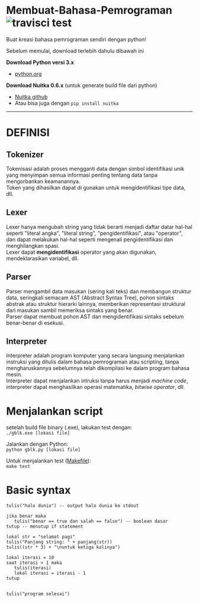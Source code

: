 # Membuat-Bahasa-Pemrograman ![travisci test](https://api.travis-ci.org/Fastering18/Membuat-Bahasa-Pemrograman.svg?branch=main)  
Buat kreasi bahasa pemrograman sendiri dengan python!  

Sebelum memulai, download terlebih dahulu dibawah ini

**Download Python versi 3.x**    
- [python.org](https://www.python.org/downloads/)  
  
**Download Nuitka 0.6.x** (untuk generate build file dari python)  
- [Nuitka github](https://github.com/Nuitka/Nuitka) 
- Atau bisa juga dengan `pip install nuitka`  
  
<hr>  

# DEFINISI  
## Tokenizer  
Tokenisasi adalah proses mengganti data dengan simbol identifikasi unik yang menyimpan semua informasi penting tentang data tanpa mengorbankan keamanannya.    
Token yang dihasilkan dapat di gunakan untuk mengidentifikasi tipe data, dll.  

## Lexer  
Lexer hanya mengubah string yang tidak berarti menjadi daftar datar hal-hal seperti "literal angka", "literal string", "pengidentifikasi", atau "operator", dan dapat melakukan hal-hal seperti mengenali pengidentifikasi dan menghilangkan spasi.    
Lexer dapat **mengidentifikasi** operator yang akan digunakan, mendeklarasikan variabel, dll.  

## Parser  
Parser mengambil data masukan (sering kali teks) dan membangun struktur data, seringkali semacam AST (Abstract Syntax Tree), pohon sintaks abstrak atau struktur hierarki lainnya, memberikan representasi struktural dari masukan sambil memeriksa sintaks yang benar.  
Parser dapat membuat pohon AST dan mengidentifikasi sintaks sebelum benar-benar di esekusi.  

## Interpreter  
Interpreter adalah program komputer yang secara langsung menjalankan instruksi yang ditulis dalam bahasa pemrograman atau scripting, tanpa mengharuskannya sebelumnya telah dikompilasi ke dalam program bahasa mesin.  
Interpreter dapat menjalankan intruksi tanpa harus menjadi _machine code_, interpreter dapat menghasilkan operasi matematika, _bitwise operator_, dll.  
  
# Menjalankan script  
setelah build file binary (.exe), lakukan test dengan:  
```./gblk.exe [lokasi file]```  

Jalankan dengan Python:  
```python gblk.py [lokasi file]```  

Untuk menjalankan test ([Makefile](http://gnuwin32.sourceforge.net/packages/make.htm)):  
```make test```  


# Basic syntax  
```gblk
tulis("halo dunia") -- output halo dunia ke stdout

jika benar maka
   tulis("benar == true dan salah == false") -- boolean dasar
tutup -- menutup if statement

lokal str = "selamat pagi"
tulis("Panjang string: " + panjang(str))
tulis((str * 3) + "\nuntuk ketiga kalinya")

lokal iterasi = 10
saat iterasi > 1 maka
   tulis(iterasi)
   lokal iterasi = iterasi - 1
tutup


tulis("program selesai")
```   

